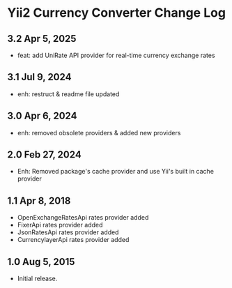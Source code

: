 # Yii2 Currency Converter Change Log

## 3.2 Apr 5, 2025

- feat: add UniRate API provider for real-time currency exchange rates

## 3.1 Jul 9, 2024

- enh: restruct & readme file updated

## 3.0 Apr 6, 2024

- enh: removed obsolete providers & added new providers

## 2.0 Feb 27, 2024

- Enh: Removed package's cache provider and use Yii's built in cache provider

## 1.1 Apr 8, 2018

- OpenExchangeRatesApi rates provider added
- FixerApi rates provider added
- JsonRatesApi rates provider added
- CurrencylayerApi rates provider added

## 1.0 Aug 5, 2015

- Initial release.
